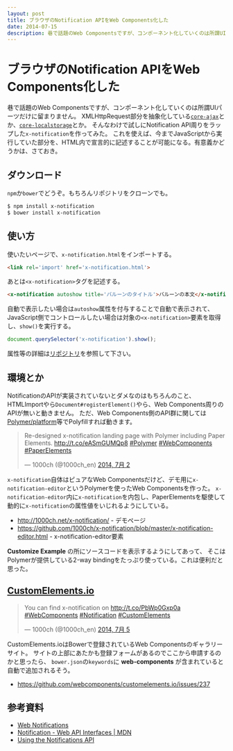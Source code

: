 ```yaml
---
layout: post
title: ブラウザのNotification APIをWeb Components化した
date: 2014-07-15
description: 巷で話題のWeb Componentsですが、コンポーネント化していくのは所謂UIパーツだけに留まりません。
---
```


# ブラウザのNotification APIをWeb Components化した

巷で話題のWeb Componentsですが、コンポーネント化していくのは所謂UIパーツだけに留まりません。
XMLHttpRequest部分を抽象化している[`core-ajax`](https://github.com/Polymer/core-ajax)とか、[`core-localstorage`](https://github.com/Polymer/core-localstorage)とか。
そんなわけで試しにNotification API周りをラップした`x-notification`を作ってみた。
これを使えば、今までJavaScriptから実行していた部分を、HTML内で宣言的に記述することが可能になる。有意義かどうかは、さておき。

## ダウンロード

`npm`か`bower`でどうぞ。もちろんリポジトリをクローンでも。

```bash
$ npm install x-notification
$ bower install x-notification
```

## 使い方

使いたいページで、`x-notification.html`をインポートする。

```html
<link rel='import' href='x-notification.html'>
```

あとは`<x-notification>`タグを記述する。

```html
<x-notification autoshow title='バルーンのタイトル'>バルーンの本文</x-notification>
```

自動で表示したい場合は`autoshow`属性を付与することで自動で表示されて、
JavaScript側でコントロールしたい場合は対象の`<x-notification>`要素を取得し、`show()`を実行する。

```js
document.querySelector('x-notification').show();
```

属性等の詳細は[リポジトリ](https://github.com/1000ch/x-notification)を参照して下さい。

## 環境とか

NotificationのAPIが実装されていないとダメなのはもちろんのこと、
HTMLImportやら`Document#registerElement()`やら、Web Components周りのAPIが無いと動きません。
ただ、Web Components側のAPI群に関しては[Polymer/platform](https://github.com/Polymer/platform)等でPolyfillすれば動きます。

<blockquote class="twitter-tweet" lang="ja"><p>Re-designed x-notification landing page with Polymer including Paper Elements. <a href="http://t.co/eASmGUMQp8">http://t.co/eASmGUMQp8</a> <a href="https://twitter.com/hashtag/Polymer?src=hash">#Polymer</a> <a href="https://twitter.com/hashtag/WebComponents?src=hash">#WebComponents</a> <a href="https://twitter.com/hashtag/PaperElements?src=hash">#PaperElements</a></p>&mdash; 1000ch (@1000ch_en) <a href="https://twitter.com/1000ch_en/statuses/484296238892720128">2014, 7月 2</a></blockquote>

`x-notification`自体はピュアなWeb Componentsだけど、デモ用に`x-notification-editor`というPolymerを使ったWeb Componentsを作った。
`x-notification-editor`内に`x-notification`を内包し、PaperElementsを駆使して動的に`x-notification`の属性値をいじれるようにしている。

- http://1000ch.net/x-notification/ - デモページ
- https://github.com/1000ch/x-notification/blob/master/x-notification-editor.html - x-notification-editor要素

**Customize Example** の所にソースコードを表示するようにしてあって、
そこはPolymerが提供している2-way bindingをたっぷり使っている。これは便利だと思った。

## [CustomElements.io](http://customelements.io/)

<blockquote class="twitter-tweet" lang="ja"><p>You can find x-notification on <a href="http://t.co/PbWp0Gxp0a">http://t.co/PbWp0Gxp0a</a> <a href="https://twitter.com/hashtag/WebComponents?src=hash">#WebComponents</a> <a href="https://twitter.com/hashtag/Notification?src=hash">#Notification</a> <a href="https://twitter.com/hashtag/CustomElements?src=hash">#CustomElements</a></p>&mdash; 1000ch (@1000ch_en) <a href="https://twitter.com/1000ch_en/statuses/485281852144381954">2014, 7月 5</a></blockquote>

CustomElements.ioはBowerで登録されているWeb Componentsのギャラリーサイト。
サイトの上部にあたかも登録フォームがあるのでここから申請するのかと思ったら、
`bower.json`の`keywords`に **web-components** が含まれていると自動で追加されるそう。

- https://github.com/webcomponents/customelements.io/issues/237

## 参考資料

- [Web Notifications](http://www.w3.org/TR/notifications/)
- [Notification - Web API Interfaces | MDN](https://developer.mozilla.org/ja/docs/Web/API/notification)
- [Using the Notifications API](http://www.html5rocks.com/en/tutorials/notifications/quick/)